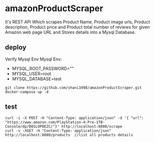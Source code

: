 # amazonProductScraper
It's REST APi Which scrapes Product Name, Product image urls, Product description, Product price and Product total number of reviews for given Amazon web page URL and Stores details into a Mysql Database. 

## deploy
Verify Mysql Env
Mysql Env:
   - MYSQL_ROOT_PASSWORD=""
   - MYSQL_USER=root
   - MYSQL_DATABASE=test
```shell
git clone https://github.com/shani1998/amazonProductScraper.git
docker-compose up -d 
```

## test
```shell
curl -i -X POST -H "Content-Type: application/json" -d '{ "url": "https://www.amazon.com/PlayStation-4-Pro-1TB-Console/dp/B01LOP8EZC/"}' http://localhost:8080/scrape
curl -v -XGET -H "Content-Type: application/json" http://localhost:8080/products  //list all products details
```

